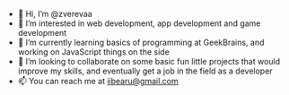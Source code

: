 - 👋 Hi, I’m @zverevaa
- 👀 I’m interested in web development, app development and game development
- 🌱 I’m currently learning basics of programming at GeekBrains, and working on JavaScript things on the side
- 💞️ I’m looking to collaborate on some basic fun little projects that would improve my skills, and eventually get a job in the field as a developer
- 📫 You can reach me at iibearu@gmail.com
